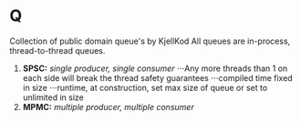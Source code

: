 # Q
Collection of public domain queue's by KjellKod
All queues are in-process, thread-to-thread queues. 

1. **SPSC:** *single producer, single consumer* 
⋅⋅⋅Any more threads than 1 on each side will break the thread safety guarantees
⋅⋅⋅compiled time fixed in size
⋅⋅⋅runtime, at construction, set max size of queue or set to unlimited in size
2. **MPMC:** *multiple producer, multiple consumer*









